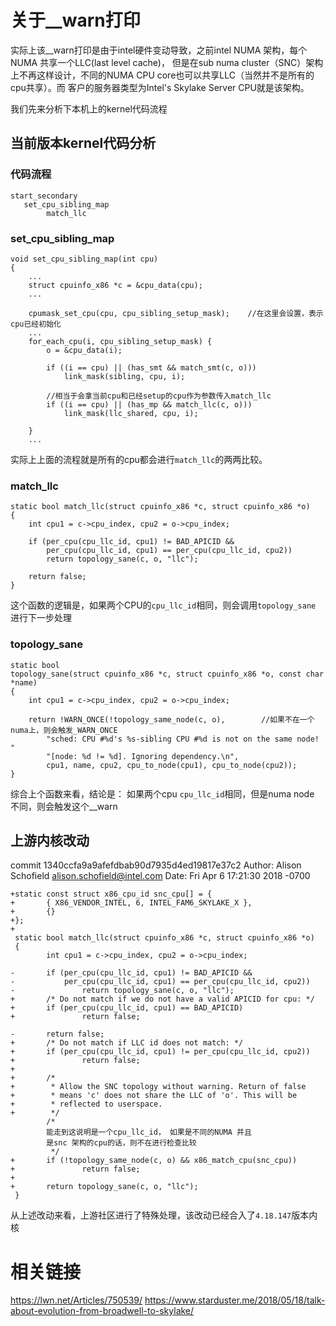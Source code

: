 # 关于__warn打印
实际上该__warn打印是由于intel硬件变动导致，之前intel
NUMA 架构，每个NUMA 共享一个LLC(last level cache)，
但是在sub numa cluster（SNC）架构上不再这样设计，不同的NUMA
CPU core也可以共享LLC（当然并不是所有的cpu共享）。而
客户的服务器类型为Intel's Skylake Server CPU就是该架构。

我们先来分析下本机上的kernel代码流程

## 当前版本kernel代码分析

### 代码流程
```
start_secondary
   set_cpu_sibling_map
        match_llc 
```

### set_cpu_sibling_map
```C/C++
void set_cpu_sibling_map(int cpu)                             
{
	...
	struct cpuinfo_x86 *c = &cpu_data(cpu);
	...

	cpumask_set_cpu(cpu, cpu_sibling_setup_mask);    //在这里会设置，表示cpu已经初始化
	...                                                         
    for_each_cpu(i, cpu_sibling_setup_mask) {
        o = &cpu_data(i); 
                                                              
        if ((i == cpu) || (has_smt && match_smt(c, o))) 
            link_mask(sibling, cpu, i);                       
                                                              
		//相当于会拿当前cpu和已经setup的cpu作为参数传入match_llc
        if ((i == cpu) || (has_mp && match_llc(c, o))) 
            link_mask(llc_shared, cpu, i);                    
                                                              
    } 
	...

```

实际上上面的流程就是所有的cpu都会进行`match_llc`的两两比较。

### match_llc

```C/C++
static bool match_llc(struct cpuinfo_x86 *c, struct cpuinfo_x86 *o)
{
    int cpu1 = c->cpu_index, cpu2 = o->cpu_index;

    if (per_cpu(cpu_llc_id, cpu1) != BAD_APICID &&
        per_cpu(cpu_llc_id, cpu1) == per_cpu(cpu_llc_id, cpu2))
        return topology_sane(c, o, "llc");

    return false;
}

```
这个函数的逻辑是，如果两个CPU的`cpu_llc_id`相同，则会调用`topology_sane`
进行下一步处理
### topology_sane
```C/C++
static bool
topology_sane(struct cpuinfo_x86 *c, struct cpuinfo_x86 *o, const char *name)
{
    int cpu1 = c->cpu_index, cpu2 = o->cpu_index;

    return !WARN_ONCE(!topology_same_node(c, o),		//如果不在一个numa上，则会触发_WARN_ONCE
        "sched: CPU #%d's %s-sibling CPU #%d is not on the same node! "
        "[node: %d != %d]. Ignoring dependency.\n",
        cpu1, name, cpu2, cpu_to_node(cpu1), cpu_to_node(cpu2));
}

```

综合上个函数来看，结论是：
如果两个cpu `cpu_llc_id`相同，但是numa node 不同，则会触发这个__warn

## 上游内核改动
commit 1340ccfa9a9afefdbab90d7935d4ed19817e37c2
Author: Alison Schofield <alison.schofield@intel.com>
Date:   Fri Apr 6 17:21:30 2018 -0700

```C/C++
+static const struct x86_cpu_id snc_cpu[] = {
+       { X86_VENDOR_INTEL, 6, INTEL_FAM6_SKYLAKE_X },
+       {}
+};
+
 static bool match_llc(struct cpuinfo_x86 *c, struct cpuinfo_x86 *o)
 {
        int cpu1 = c->cpu_index, cpu2 = o->cpu_index;

-       if (per_cpu(cpu_llc_id, cpu1) != BAD_APICID &&
-           per_cpu(cpu_llc_id, cpu1) == per_cpu(cpu_llc_id, cpu2))
-               return topology_sane(c, o, "llc");
+       /* Do not match if we do not have a valid APICID for cpu: */
+       if (per_cpu(cpu_llc_id, cpu1) == BAD_APICID)
+               return false;

-       return false;
+       /* Do not match if LLC id does not match: */
+       if (per_cpu(cpu_llc_id, cpu1) != per_cpu(cpu_llc_id, cpu2))
+               return false;
+
+       /*
+        * Allow the SNC topology without warning. Return of false
+        * means 'c' does not share the LLC of 'o'. This will be
+        * reflected to userspace.
+        */
		/*
		能走到这说明是一个cpu_llc_id， 如果是不同的NUMA 并且
		是snc 架构的cpu的话，则不在进行检查比较
		 */
+       if (!topology_same_node(c, o) && x86_match_cpu(snc_cpu))
+               return false;
+
+       return topology_sane(c, o, "llc");
 }
```

从上述改动来看，上游社区进行了特殊处理，该改动已经合入了`4.18.147`版本内核
# 相关链接
https://lwn.net/Articles/750539/
https://www.starduster.me/2018/05/18/talk-about-evolution-from-broadwell-to-skylake/<br />
